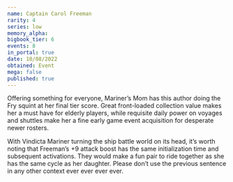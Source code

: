 ```yaml
---
name: Captain Carol Freeman
rarity: 4
series: low
memory_alpha:
bigbook_tier: 6
events: 8
in_portal: true
date: 10/08/2022
obtained: Event
mega: false
published: true
---
```


Offering something for everyone, Mariner’s Mom has this author doing the Fry squint at her final tier score. Great front-loaded collection value makes her a must have for elderly players, while requisite daily power on voyages and shuttles make her a fine early game event acquisition for desperate newer rosters.

With Vindicta Mariner turning the ship battle world on its head, it’s worth noting that Freeman’s +9 attack boost has the same initialization time and subsequent activations. They would make a fun pair to ride together as she has the same cycle as her daughter. Please don’t use the previous sentence in any other context ever ever ever ever.
